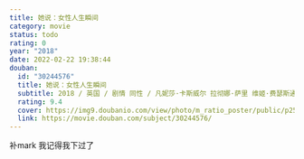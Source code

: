 ```yaml
---
title: 她说：女性人生瞬间
category: movie
status: todo
rating: 0
year: "2018"
date: 2022-02-22 19:38:44
douban:
  id: "30244576"
  title: 她说：女性人生瞬间
  subtitle: 2018 / 英国 / 剧情 同性 / 凡妮莎·卡斯威尔 拉彻娜·萨里 维姬·费瑟斯通 / 萝玛拉·嘉瑞 朱迪·科默
  rating: 9.4
  cover: https://img9.doubanio.com/view/photo/m_ratio_poster/public/p2525545214.jpg
  link: https://movie.douban.com/subject/30244576/
---
```


补mark 我记得我下过了
